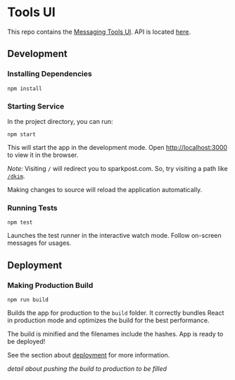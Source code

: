 # Tools UI
This repo contains the [Messaging Tools UI](https://tools.sparkpost.com). API is located [here](https://github.com/SparkPost/messaging-tools/).

## Development

### Installing Dependencies

```
npm install
```

### Starting Service

In the project directory, you can run:

```
npm start
```

This will start the app in the development mode. Open [http://localhost:3000](http://localhost:3000) to view it in the browser.


*Note:* Visiting `/` will redirect you to sparkpost.com. So, try visiting a path like [`/dkim`](http://localhost:3000/dkim).

Making changes to source will reload the application automatically. 

### Running Tests
```
npm test
```

Launches the test runner in the interactive watch mode. Follow on-screen messages for usages.



## Deployment
### Making Production Build

```
npm run build
```

Builds the app for production to the `build` folder. It correctly bundles React in production mode and optimizes the build for the best performance.

The build is minified and the filenames include the hashes. App is ready to be deployed!

See the section about [deployment](#deployment) for more information.

_detail about pushing the build to production to be filled_
